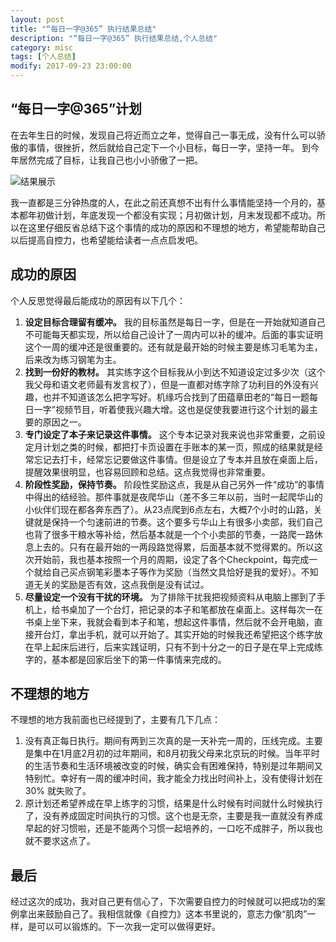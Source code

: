 ```yaml
---
layout: post
title: "“每日一字@365” 执行结果总结"
description: "“每日一字@365” 执行结果总结,个人总结"
category: misc
tags: [个人总结]
modify: 2017-09-23 23:00:00
---
```


## “每日一字@365”计划
在去年生日的时候，发现自己将近而立之年，觉得自己一事无成，没有什么可以骄傲的事情，很挫折，然后就给自己定下一个小目标，每日一字，坚持一年。
到今年居然完成了目标，让我自己也小小骄傲了一把。

![结果展示](/assets/20170923/result.gif "结果展示" )

我一直都是三分钟热度的人，在此之前还真想不出有什么事情能坚持一个月的，基本都年初做计划，年底发现一个都没有实现；月初做计划，月末发现都不成功。所以在这里仔细反省总结下这个事情的成功的原因和不理想的地方，希望能帮助自己以后提高自控力，也希望能给读者一点点启发吧。


## 成功的原因
个人反思觉得最后能成功的原因有以下几个：
1. **设定目标合理留有缓冲。** 我的目标虽然是每日一字，但是在一开始就知道自己不可能每天都实现，所以给自己设计了一周内可以补的缓冲。后面的事实证明这个一周的缓冲还是很重要的。还有就是最开始的时候主要是练习毛笔为主，后来改为练习钢笔为主。
2. **找到一份好的教材。** 其实练字这个目标我从小到达不知道设定过多少次（这个我父母和语文老师最有发言权了），但是一直都对练字除了功利目的外没有兴趣，也并不知道该怎么把字写好。机缘巧合找到了田蕴章田老的“每日一题每日一字”视频节目，听着使我兴趣大增。这也是促使我要进行这个计划的最主要的原因之一。
3. **专门设定了本子来记录这件事情。** 这个专本记录对我来说也非常重要，之前设定月计划之类的时候，都把打卡页设置在手账本的某一页，照成的结果就是经常忘记去打卡，经常忘记要做这件事情。但是设立了专本并且放在桌面上后，提醒效果很明显，也容易回顾和总结。这点我觉得也非常重要。
4. **阶段性奖励，保持节奏。** 阶段性奖励这点，我是从自己另外一件“成功”的事情中得出的结经验。那件事就是夜爬华山（差不多三年以前，当时一起爬华山的小伙伴们现在都各奔东西了）。从23点爬到6点左右，大概7个小时的山路，关键就是保持一个匀速前进的节奏。这个要多亏华山上有很多小卖部，我们自己也背了很多干粮水等补给，然后基本就是一个个小卖部的节奏，一路爬一路休息上去的。只有在最开始的一两段路觉得累，后面基本就不觉得累的。所以这次开始前，我也基本按照一个月的周期，设定了各个Checkpoint，每完成一个就给自己买点钢笔彩墨本子等作为奖励（当然文具恰好是我的爱好）。不知道无关的奖励是否有效，这点我倒是没有试过。
5. **尽量设定一个没有干扰的环境。** 为了排除干扰我把视频资料从电脑上挪到了手机上，给书桌加了一个台灯，把记录的本子和笔都放在桌面上。这样每次一在书桌上坐下来，我就会看到本子和笔，想起这件事情，然后就不会开电脑，直接开台灯，拿出手机，就可以开始了。其实开始的时候我还希望把这个练字放在早上起床后进行，后来实践证明，只有不到十分之一的日子是在早上完成练字的，基本都是回家后坐下的第一件事情来完成的。 

## 不理想的地方
不理想的地方我前面也已经提到了，主要有几下几点：
1. 没有真正每日执行。期间有两到三次真的是一天补完一周的，压线完成。主要是集中在1月底2月初的过年期间，和8月初我父母来北京玩的时候。当年平时的生活节奏和生活环境被改变的时候，确实会有困难保持，特别是过年期间又特别忙。幸好有一周的缓冲时间，我才能全力找出时间补上，没有使得计划在 30% 就失败了。
2. 原计划还希望养成在早上练字的习惯，结果是什么时候有时间就什么时候执行了，没有养成固定时间执行的习惯。这个也是无奈，主要是我一直就没有养成早起的好习惯啦，还是不能两个习惯一起培养的，一口吃不成胖子，所以我也就不要求这点了。


## 最后
经过这次的成功，我对自己更有信心了，下次需要自控力的时候就可以把成功的案例拿出来鼓励自己了。我相信就像《自控力》这本书里说的，意志力像“肌肉”一样，是可以可以锻炼的。下一次我一定可以做得更好。